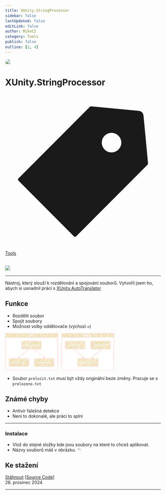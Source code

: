 ```yaml
---
title: XUnity.StringProcessor
sidebar: false
lastUpdated: false
editLink: false
author: MikeCZ
category: Tools
publish: false
outline: [2, 4]
---
```

<div style="border-radius: 16px; overflow: hidden; margin-bottom: 16px;">
  <img src="https://cdn.vectorstock.com/i/500p/39/11/programming-and-software-development-web-page-vector-30433911.jpg" height="200">
</div>

# XUnity.StringProcessor
<span class="page-tag-info" aria-label="Tag🏷" data-balloon-pos="up">
<svg xmlns="http://www.w3.org/2000/svg" class="icon tag-icon" viewBox="0 0 1024 1024" fill="currentColor" aria-label="tag icon" name="tag"><path d="M939.902 458.563L910.17 144.567c-1.507-16.272-14.465-29.13-30.737-30.737L565.438 84.098h-.402c-3.215 0-5.726 1.005-7.634 2.913l-470.39 470.39a10.004 10.004 0 000 14.164l365.423 365.424c1.909 1.908 4.42 2.913 7.132 2.913s5.223-1.005 7.132-2.913l470.39-470.39c2.01-2.11 3.014-5.023 2.813-8.036zm-240.067-72.121c-35.458 0-64.286-28.828-64.286-64.286s28.828-64.285 64.286-64.285 64.286 28.828 64.286 64.285-28.829 64.286-64.286 64.286z"></path></svg>
<div style="max-width: 600px" class="tag-custom page-tag-item">
<a href="" class="blue">
<el-tag type="warning" effect="light">Tools</el-tag>
</a></div></span> 
<br>

![](https://img.shields.io/badge/verze-1.5-blue?style=for-the-badge) 

------------
Nástroj, který slouží k rozdělování a spojování souborů. Vytvořil jsem ho, abych si usnadnil práci s <a href="https://github.com/bbepis/XUnity.AutoTranslator">XUnity.AutoTranslator</a>

## Funkce
- Rozdělit soubor
- Spojit soubory
- Možnost volby oddělovače (výchozí `=`)
  
<img src="../public/Diagram.svg"  width="70%" height="50%"> <br />

- Soubor `prelozit.txt` musí být vždy originální beze změny. Pracuje se s `prelozeno.txt`

## Známé chyby
- Antivir falešná detekce
- Není to dokonalé, ale práci to splní
<hr>

### Instalace
- Vlož do stejné složky kde jsou soubory na které to chceš aplikovat. <br>
- Názvy souborů máš v obrázku. <a href="#funkce"><svg class="svg footnote" xmlns="http://www.w3.org/2000/svg" width="1em" height="1em" viewBox="0 0 21 21"><g fill="none" fill-rule="evenodd" stroke="currentColor" stroke-linecap="round" stroke-linejoin="round"><path d="M15.5 14.5v-2a3 3 0 0 0-3-3h-8"/><path d="m7.5 12.5l-3.001-3l3.001-3"/></g></svg></a>

## Ke stažení
<a href="https://www.dropbox.com/scl/fi/q651afrnmbu3fmlpw3m7q/Xunity.StringProcessor.exe?rlkey=hlc4kg5yhxpnr7gngnb3evhui&st=pco5w6yz&dl=1" target="_self">Stáhnout</a> [<a href="https://github.com/MikeCZ23/mikecz23.github.io/blob/main/readme/software/XUnity.StringProcessor.py" target="_blank">Source Code</a>] <br>
26. prosinec 2024

<hr>
